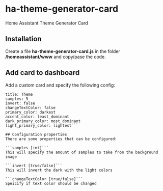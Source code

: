 # ha-theme-generator-card
Home Assistant Theme Generator Card

## Installation
Create a file **ha-theme-generator-card.js** in the folder **/homeassistant/www** and copy/pase the code.

## Add card to dashboard
Add a custom card and specify the following config:
```type: custom:ha-theme-generator-card
title: Theme
samples: 5
invert: false
changeTextColor: false
primary_color: darkest
accent_color: least_dominant
dark_primary_color: most_dominant
light_primary_color: lightest```

## Configuration properties
There are some properties that can be configured:

```samples [int]```
This will specify the amount of samples to take from the background image

```invert [true/false]```
This will invert the dark with the light colors

```changeTextColor [true/false]```
Speicify if text color should be changed




